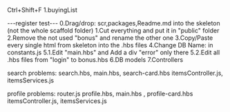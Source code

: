 










Ctrl+Shift+F
1.buyingList



---register test---
0.Drag/drop: scr,packages,Readme.md   into the skeleton (not the whole scaffold folder)
1.Cut everything and put it in "public" folder
2.Remove the not used "bonus" and rename the other one
3.Copy/Paste every single html from skeleton into the .hbs files
4.Change DB Name: in constants.js
5.1.Edit "main.hbs" and Add a div "error" only there
5.2.Edit all .hbs files from "login" to bonus.hbs
6.DB models
7.Controllers




search problems: 
search.hbs, main.hbs, search-card.hbs
itemsController.js, itemsServices.js

profile problems: 
router.js
profile.hbs, main.hbs , profile-card.hbs
itemsController.js, itemsServices.js
